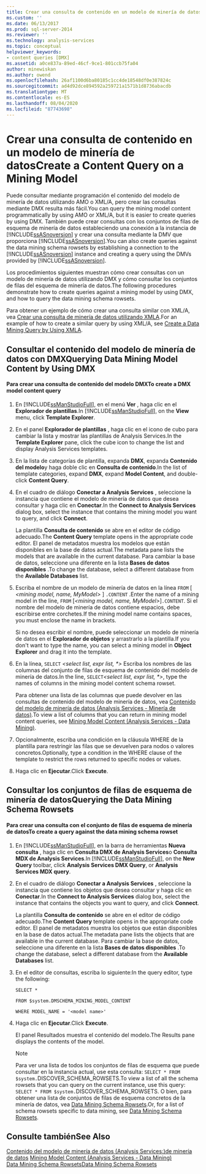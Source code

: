 ```yaml
---
title: Crear una consulta de contenido en un modelo de minería de datos | Microsoft Docs
ms.custom: ''
ms.date: 06/13/2017
ms.prod: sql-server-2014
ms.reviewer: ''
ms.technology: analysis-services
ms.topic: conceptual
helpviewer_keywords:
- content queries [DMX]
ms.assetid: a0ce837a-89ed-46cf-9ce1-801ccb75fa04
author: minewiskan
ms.author: owend
ms.openlocfilehash: 26af1100d6ba80185c1cc4de18548df0e387824c
ms.sourcegitcommit: ad4d92dce894592a259721a1571b1d8736abacdb
ms.translationtype: MT
ms.contentlocale: es-ES
ms.lasthandoff: 08/04/2020
ms.locfileid: "87743698"
---
```

# <a name="create-a-content-query-on-a-mining-model"></a><span data-ttu-id="8e387-102">Crear una consulta de contenido en un modelo de minería de datos</span><span class="sxs-lookup"><span data-stu-id="8e387-102">Create a Content Query on a Mining Model</span></span>
  <span data-ttu-id="8e387-103">Puede consultar mediante programación el contenido del modelo de minería de datos utilizando AMO o XML/A, pero crear las consultas mediante DMX resulta más fácil.</span><span class="sxs-lookup"><span data-stu-id="8e387-103">You can query the mining model content programmatically by using AMO or XML/A, but it is easier to create queries by using DMX.</span></span> <span data-ttu-id="8e387-104">También puede crear consultas con los conjuntos de filas de esquema de minería de datos estableciendo una conexión a la instancia de [!INCLUDE[ssASnoversion](../../includes/ssasnoversion-md.md)] y crear una consulta mediante la DMV que proporciona [!INCLUDE[ssASnoversion](../../includes/ssasnoversion-md.md)].</span><span class="sxs-lookup"><span data-stu-id="8e387-104">You can also create queries against the data mining schema rowsets by establishing a connection to the [!INCLUDE[ssASnoversion](../../includes/ssasnoversion-md.md)] instance and creating a query using the DMVs provided by [!INCLUDE[ssASnoversion](../../includes/ssasnoversion-md.md)].</span></span>  
  
 <span data-ttu-id="8e387-105">Los procedimientos siguientes muestran cómo crear consultas con un modelo de minería de datos utilizando DMX y cómo consultar los conjuntos de filas del esquema de minería de datos.</span><span class="sxs-lookup"><span data-stu-id="8e387-105">The following procedures demonstrate how to create queries against a mining model by using DMX, and how to query the data mining schema rowsets.</span></span>  
  
 <span data-ttu-id="8e387-106">Para obtener un ejemplo de cómo crear una consulta similar con XML/A, vea [Crear una consulta de minería de datos utilizando XMLA](create-a-data-mining-query-by-using-xmla.md).</span><span class="sxs-lookup"><span data-stu-id="8e387-106">For an example of how to create a similar query by using XML/A, see [Create a Data Mining Query by Using XMLA](create-a-data-mining-query-by-using-xmla.md).</span></span>  
  
## <a name="querying-data-mining-model-content-by-using-dmx"></a><span data-ttu-id="8e387-107">Consultar el contenido del modelo de minería de datos con DMX</span><span class="sxs-lookup"><span data-stu-id="8e387-107">Querying Data Mining Model Content by Using DMX</span></span>  
  
#### <a name="to-create-a-dmx-model-content-query"></a><span data-ttu-id="8e387-108">Para crear una consulta de contenido del modelo DMX</span><span class="sxs-lookup"><span data-stu-id="8e387-108">To create a DMX model content query</span></span>  
  
1.  <span data-ttu-id="8e387-109">En [!INCLUDE[ssManStudioFull](../../includes/ssmanstudiofull-md.md)], en el menú **Ver** , haga clic en el **Explorador de plantillas**.</span><span class="sxs-lookup"><span data-stu-id="8e387-109">In [!INCLUDE[ssManStudioFull](../../includes/ssmanstudiofull-md.md)], on the **View** menu, click **Template Explorer**.</span></span>  
  
2.  <span data-ttu-id="8e387-110">En el panel **Explorador de plantillas** , haga clic en el icono de cubo para cambiar la lista y mostrar las plantillas de Analysis Services.</span><span class="sxs-lookup"><span data-stu-id="8e387-110">In the **Template Explorer** pane, click the cube icon to change the list and display Analysis Services templates.</span></span>  
  
3.  <span data-ttu-id="8e387-111">En la lista de categorías de plantilla, expanda **DMX**, expanda **Contenido del modelo**y haga doble clic en **Consulta de contenido**.</span><span class="sxs-lookup"><span data-stu-id="8e387-111">In the list of template categories, expand **DMX**, expand **Model Content**, and double-click **Content Query**.</span></span>  
  
4.  <span data-ttu-id="8e387-112">En el cuadro de diálogo **Conectar a Analysis Services** , seleccione la instancia que contiene el modelo de minería de datos que desea consultar y haga clic en **Conectar**.</span><span class="sxs-lookup"><span data-stu-id="8e387-112">In the **Connect to Analysis Services** dialog box, select the instance that contains the mining model you want to query, and click **Connect**.</span></span>  
  
     <span data-ttu-id="8e387-113">La plantilla **Consulta de contenido** se abre en el editor de código adecuado.</span><span class="sxs-lookup"><span data-stu-id="8e387-113">The **Content Query** template opens in the appropriate code editor.</span></span> <span data-ttu-id="8e387-114">El panel de metadatos muestra los modelos que están disponibles en la base de datos actual.</span><span class="sxs-lookup"><span data-stu-id="8e387-114">The metadata pane lists the models that are available in the current database.</span></span> <span data-ttu-id="8e387-115">Para cambiar la base de datos, seleccione una diferente en la lista **Bases de datos disponibles** .</span><span class="sxs-lookup"><span data-stu-id="8e387-115">To change the database, select a different database from the **Available Databases** list.</span></span>  
  
5.  <span data-ttu-id="8e387-116">Escriba el nombre de un modelo de minería de datos en la línea `FROM` [ *\<mining model, name, MyModel>* ] `.CONTENT` .</span><span class="sxs-lookup"><span data-stu-id="8e387-116">Enter the name of a mining model in the line, `FROM` [*\<mining model, name, MyModel>*]`.CONTENT`.</span></span> <span data-ttu-id="8e387-117">Si el nombre del modelo de minería de datos contiene espacios, debe escribirse entre corchetes.</span><span class="sxs-lookup"><span data-stu-id="8e387-117">If the mining model name contains spaces, you must enclose the name in brackets.</span></span>  
  
     <span data-ttu-id="8e387-118">Si no desea escribir el nombre, puede seleccionar un modelo de minería de datos en el **Explorador de objetos** y arrastrarlo a la plantilla.</span><span class="sxs-lookup"><span data-stu-id="8e387-118">If you don't want to type the name, you can select a mining model in **Object Explorer** and drag it into the template.</span></span>  
  
6.  <span data-ttu-id="8e387-119">En la línea, `SELECT` *\<select list, expr list, \*>* Escriba los nombres de las columnas del conjunto de filas de esquema de contenido del modelo de minería de datos.</span><span class="sxs-lookup"><span data-stu-id="8e387-119">In the line, `SELECT`*\<select list, expr list, \*>*, type the names of columns in the mining model content schema rowset.</span></span>  
  
     <span data-ttu-id="8e387-120">Para obtener una lista de las columnas que puede devolver en las consultas de contenido del modelo de minería de datos, vea [Contenido del modelo de minería de datos &#40;Analysis Services - Minería de datos&#41;](mining-model-content-analysis-services-data-mining.md).</span><span class="sxs-lookup"><span data-stu-id="8e387-120">To view a list of columns that you can return in mining model content queries, see [Mining Model Content &#40;Analysis Services - Data Mining&#41;](mining-model-content-analysis-services-data-mining.md).</span></span>  
  
7.  <span data-ttu-id="8e387-121">Opcionalmente, escriba una condición en la cláusula WHERE de la plantilla para restringir las filas que se devuelven para nodos o valores concretos.</span><span class="sxs-lookup"><span data-stu-id="8e387-121">Optionally, type a condition in the WHERE clause of the template to restrict the rows returned to specific nodes or values.</span></span>  
  
8.  <span data-ttu-id="8e387-122">Haga clic en **Ejecutar**.</span><span class="sxs-lookup"><span data-stu-id="8e387-122">Click **Execute**.</span></span>  
  
## <a name="querying-the-data-mining-schema-rowsets"></a><span data-ttu-id="8e387-123">Consultar los conjuntos de filas de esquema de minería de datos</span><span class="sxs-lookup"><span data-stu-id="8e387-123">Querying the Data Mining Schema Rowsets</span></span>  
  
#### <a name="to-create-a-query-against-the-data-mining-schema-rowset"></a><span data-ttu-id="8e387-124">Para crear una consulta con el conjunto de filas de esquema de minería de datos</span><span class="sxs-lookup"><span data-stu-id="8e387-124">To create a query against the data mining schema rowset</span></span>  
  
1.  <span data-ttu-id="8e387-125">En [!INCLUDE[ssManStudioFull](../../includes/ssmanstudiofull-md.md)], en la barra de herramientas **Nueva consulta** , haga clic en **Consulta DMX de Analysis Services**o **Consulta MDX de Analysis Services**.</span><span class="sxs-lookup"><span data-stu-id="8e387-125">In [!INCLUDE[ssManStudioFull](../../includes/ssmanstudiofull-md.md)], on the **New Query** toolbar, click **Analysis Services DMX Query**, or **Analysis Services MDX query**.</span></span>  
  
2.  <span data-ttu-id="8e387-126">En el cuadro de diálogo **Conectar a Analysis Services** , seleccione la instancia que contiene los objetos que desea consultar y haga clic en **Conectar**.</span><span class="sxs-lookup"><span data-stu-id="8e387-126">In the **Connect to Analysis Services** dialog box, select the instance that contains the objects you want to query, and click **Connect**.</span></span>  
  
     <span data-ttu-id="8e387-127">La plantilla **Consulta de contenido** se abre en el editor de código adecuado.</span><span class="sxs-lookup"><span data-stu-id="8e387-127">The **Content Query** template opens in the appropriate code editor.</span></span> <span data-ttu-id="8e387-128">El panel de metadatos muestra los objetos que están disponibles en la base de datos actual.</span><span class="sxs-lookup"><span data-stu-id="8e387-128">The metadata pane lists the objects that are available in the current database.</span></span> <span data-ttu-id="8e387-129">Para cambiar la base de datos, seleccione una diferente en la lista **Bases de datos disponibles** .</span><span class="sxs-lookup"><span data-stu-id="8e387-129">To change the database, select a different database from the **Available Databases** list.</span></span>  
  
3.  <span data-ttu-id="8e387-130">En el editor de consultas, escriba lo siguiente:</span><span class="sxs-lookup"><span data-stu-id="8e387-130">In the query editor, type the following:</span></span>  
  
     `SELECT *`  
  
     `FROM $system.DMSCHEMA_MINING_MODEL_CONTENT`  
  
     `WHERE MODEL_NAME = '<model name>'`  
  
4.  <span data-ttu-id="8e387-131">Haga clic en **Ejecutar**.</span><span class="sxs-lookup"><span data-stu-id="8e387-131">Click **Execute**.</span></span>  
  
     <span data-ttu-id="8e387-132">El panel Resultados muestra el contenido del modelo.</span><span class="sxs-lookup"><span data-stu-id="8e387-132">The Results pane displays the contents of the model.</span></span>  
  
    > [!NOTE]  
    >  <span data-ttu-id="8e387-133">Para ver una lista de todos los conjuntos de filas de esquema que puede consultar en la instancia actual, use esta consulta: `SELECT * FROM $system.`DISCOVER_SCHEMA_ROWSETS.</span><span class="sxs-lookup"><span data-stu-id="8e387-133">To view a list of all the schema rowsets that you can query on the current instance, use this query: `SELECT * FROM $system.`DISCOVER_SCHEMA_ROWSETS.</span></span> <span data-ttu-id="8e387-134">O bien, para obtener una lista de conjuntos de filas de esquema concretos de la minería de datos, vea [Data Mining Schema Rowsets](../../relational-databases/native-client-ole-db-rowsets/rowsets.md).</span><span class="sxs-lookup"><span data-stu-id="8e387-134">Or, for a list of schema rowsets specific to data mining, see [Data Mining Schema Rowsets](../../relational-databases/native-client-ole-db-rowsets/rowsets.md).</span></span>  
  
## <a name="see-also"></a><span data-ttu-id="8e387-135">Consulte también</span><span class="sxs-lookup"><span data-stu-id="8e387-135">See Also</span></span>  
 <span data-ttu-id="8e387-136">[Contenido del modelo de minería de datos &#40;Analysis Services:&#41;de minería de datos](mining-model-content-analysis-services-data-mining.md) </span><span class="sxs-lookup"><span data-stu-id="8e387-136">[Mining Model Content &#40;Analysis Services - Data Mining&#41;](mining-model-content-analysis-services-data-mining.md) </span></span>  
 [<span data-ttu-id="8e387-137">Data Mining Schema Rowsets</span><span class="sxs-lookup"><span data-stu-id="8e387-137">Data Mining Schema Rowsets</span></span>](https://docs.microsoft.com/bi-reference/schema-rowsets/data-mining/data-mining-schema-rowsets) 
  
  
